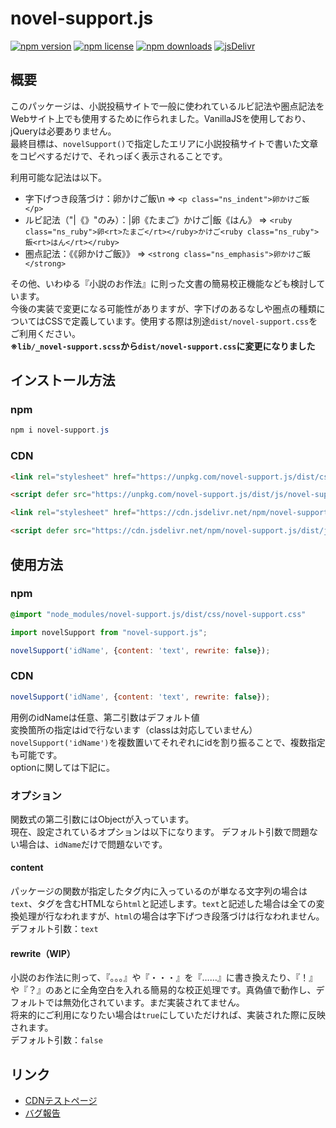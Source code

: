 # novel-support.js
<!-- badge area -->
[![npm version](https://img.shields.io/npm/v/novel-support.js.svg?style=flat-square)](https://www.npmjs.com/package/novel-support.js)
[![npm license](https://img.shields.io/npm/l/novel-support.js.svg?style=flat-square)](https://www.npmjs.com/package/novel-support.js)
[![npm downloads](https://img.shields.io/npm/dm/novel-support.js.svg?style=flat-square)](https://www.npmjs.com/package/novel-support.js)
[![jsDelivr](https://data.jsdelivr.com/v1/package/npm/novel-support.js/badge)](https://www.jsdelivr.com/package/npm/novel-support.js)
<!-- /badge area -->
## 概要
このパッケージは、小説投稿サイトで一般に使われているルビ記法や圏点記法をWebサイト上でも使用するために作られました。VanillaJSを使用しており、jQueryは必要ありません。  
最終目標は、`novelSupport()`で指定したエリアに小説投稿サイトで書いた文章をコピペするだけで、それっぽく表示されることです。

利用可能な記法は以下。
* 字下げつき段落づけ：卵かけご飯\n => `<p class="ns_indent">卵かけご飯</p>`
* ルビ記法（"|《》"のみ）：|卵《たまご》かけご|飯《はん》 => `<ruby class="ns_ruby">卵<rt>たまご</rt></ruby>かけご<ruby class="ns_ruby">飯<rt>はん</rt></ruby>`
* 圏点記法：《《卵かけご飯》》 => `<strong class="ns_emphasis">卵かけご飯</strong>`

その他、いわゆる『小説のお作法』に則った文書の簡易校正機能なども検討しています。  
今後の実装で変更になる可能性がありますが、字下げのあるなしや圏点の種類についてはCSSで定義しています。使用する際は別途`dist/novel-support.css`をご利用ください。  
**※`lib/_novel-support.scss`から`dist/novel-support.css`に変更になりました**

## インストール方法
### npm
``` powershell
npm i novel-support.js
```
### CDN
``` html
<link rel="stylesheet" href="https://unpkg.com/novel-support.js/dist/css/novel-support.css">

<script defer src="https://unpkg.com/novel-support.js/dist/js/novel-support.js"></script>
```
``` html
<link rel="stylesheet" href="https://cdn.jsdelivr.net/npm/novel-support.js/dist/css/novel-support.css">

<script defer src="https://cdn.jsdelivr.net/npm/novel-support.js/dist/js/novel-support.js"></script>
```
## 使用方法
### npm
``` scss
@import "node_modules/novel-support.js/dist/css/novel-support.css"
```
```javascript
import novelSupport from "novel-support.js";

novelSupport('idName', {content: 'text', rewrite: false});
```

### CDN
```javascript
novelSupport('idName', {content: 'text', rewrite: false});
```
用例のidNameは任意、第二引数はデフォルト値  
変換箇所の指定はidで行ないます（classは対応していません）  
`novelSupport('idName')`を複数置いてそれぞれにidを割り振ることで、複数指定も可能です。  
optionに関しては下記に。

### オプション
関数式の第二引数にはObjectが入っています。  
現在、設定されているオプションは以下になります。
デフォルト引数で問題ない場合は、`idName`だけで問題ないです。

#### content
パッケージの関数が指定したタグ内に入っているのが単なる文字列の場合は`text`、タグを含むHTMLなら`html`と記述します。`text`と記述した場合は全ての変換処理が行なわれますが、`html`の場合は字下げつき段落づけは行なわれません。  
デフォルト引数：`text`

#### rewrite（WIP）
小説のお作法に則って、『。。。』や『・・・』を『……』に書き換えたり、『！』や『？』のあとに全角空白を入れる簡易的な校正処理です。真偽値で動作し、デフォルトでは無効化されています。まだ実装されてません。  
将来的にご利用になりたい場合は`true`にしていただければ、実装された際に反映されます。  
デフォルト引数：`false`

## リンク
* [CDNテストページ](https://windchimeyk.github.io/novel-support.js/)
* [バグ報告](https://github.com/windChimeYK/novel-support.js/issues)